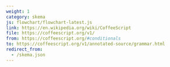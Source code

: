```yaml
---
weight: 1
category: skema
js: flowchart/flowchart-latest.js
link: https://en.wikipedia.org/wiki/CoffeeScript
file: https://coffeescript.org/v1/
from: https://coffeescript.org/#conditionals
to: https://coffeescript.org/v1/annotated-source/grammar.html
redirect_from:
  - /skema.json
---
```

